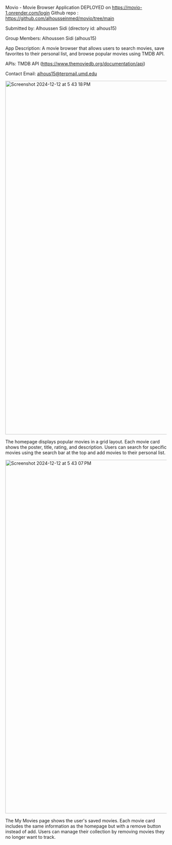 Movio - Movie Browser Application
DEPLOYED on https://movio-1.onrender.com/login 
Github repo : https://github.com/alhousseinmed/movio/tree/main

Submitted by: Alhoussen Sidi (directory id: alhous15)

Group Members: Alhoussen Sidi (alhous15)

App Description: A movie browser that allows users to search movies, save favorites to their personal list, and browse popular movies using TMDB API.

APIs: TMDB API (https://www.themoviedb.org/documentation/api)

Contact Email: alhous15@terpmail.umd.edu



<img width="1100" alt="Screenshot 2024-12-12 at 5 43 18 PM" src="https://github.com/user-attachments/assets/fbca3e9e-ed14-4871-a7dd-ac00354a1bff" />

The homepage displays popular movies in a grid layout. Each movie card shows the poster, title, rating, and description. 
Users can search for specific movies using the search bar at the top and add movies to their personal list.


<img width="1100" alt="Screenshot 2024-12-12 at 5 43 07 PM" src="https://github.com/user-attachments/assets/c24257ae-cada-4cec-890b-21505048b7bb" />


The My Movies page shows the user's saved movies. Each movie card includes the same information as the homepage but with a remove button instead of add. 
Users can manage their collection by removing movies they no longer want to track.

